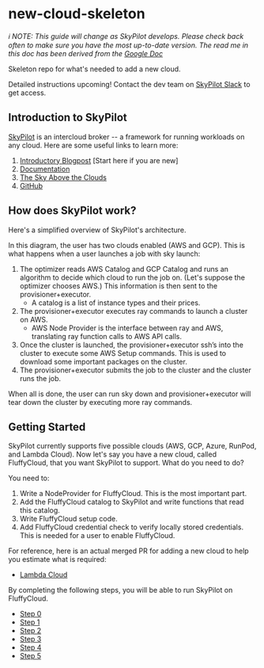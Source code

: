 # new-cloud-skeleton

*ℹ️ NOTE: This guide will change as SkyPilot develops. Please check back often to make sure you have the most up-to-date version. The read me in this doc has been derived from the [Google Doc](https://docs.google.com/document/d/1iuPyQ47HloKuHfOYjcRNz7HAlUxFHs2WjMqedYmcPVQ/edit#heading=h.nby65cfuzxoq)*

Skeleton repo for what's needed to add a new cloud.

Detailed instructions upcoming! Contact the dev team on [SkyPilot Slack](https://slack.skypilot.co/) to get access.

## Introduction to SkyPilot

[SkyPilot](https://github.com/skypilot-org/skypilot) is an intercloud broker -- a framework for running workloads on any cloud. Here are some useful links to learn more:

1. [Introductory Blogpost](https://medium.com/@zongheng_yang/skypilot-ml-and-data-science-on-any-cloud-with-massive-cost-savings-244189cc7c0f) [Start here if you are new]
2. [Documentation](https://skypilot.readthedocs.io/en/latest/)
3. [The Sky Above the Clouds](https://arxiv.org/abs/2205.07147)
4. [GitHub](https://github.com/skypilot-org/skypilot)

## How does SkyPilot work?

Here's a simplified overview of SkyPilot's architecture.

In this diagram, the user has two clouds enabled (AWS and GCP). This is what happens when a user launches a job with sky launch:

1. The optimizer reads AWS Catalog and GCP Catalog and runs an algorithm to decide which cloud to run the job on. (Let's suppose the optimizer chooses AWS.) This information is then sent to the provisioner+executor.
   - A catalog is a list of instance types and their prices.
2. The provisioner+executor executes ray commands to launch a cluster on AWS.
   - AWS Node Provider is the interface between ray and AWS, translating ray function calls to AWS API calls.
3. Once the cluster is launched, the provisioner+executor ssh’s into the cluster to execute some AWS Setup commands. This is used to download some important packages on the cluster.
4. The provisioner+executor submits the job to the cluster and the cluster runs the job.

When all is done, the user can run sky down and provisioner+executor will tear down the cluster by executing more ray commands.

## Getting Started

SkyPilot currently supports five possible clouds (AWS, GCP, Azure, RunPod, and Lambda Cloud). Now let's say you have a new cloud, called FluffyCloud, that you want SkyPilot to support. What do you need to do?

You need to:

1. Write a NodeProvider for FluffyCloud. This is the most important part.
2. Add the FluffyCloud catalog to SkyPilot and write functions that read this catalog.
3. Write FluffyCloud setup code.
4. Add FluffyCloud credential check to verify locally stored credentials. This is needed for a user to enable FluffyCloud.

For reference, here is an actual merged PR for adding a new cloud to help you estimate what is required:

- [Lambda Cloud](https://github.com/skypilot-org/skypilot/pull/1557)

By completing the following steps, you will be able to run SkyPilot on FluffyCloud.

- [Step 0](/docs/integration_steps/step_0-api-library.md)
- [Step 1](/docs/integration_steps/step_1-node-provider.md)
- [Step 2](/docs/integration_steps/step_2-catalog.md)
- [Step 3](/docs/integration_steps/step_3-setup-code.md)
- [Step 4](/docs/integration_steps/step_4-setup-code.md.md)
- [Step 5](/docs/integration_steps/step_5-e2e-failover.md)
